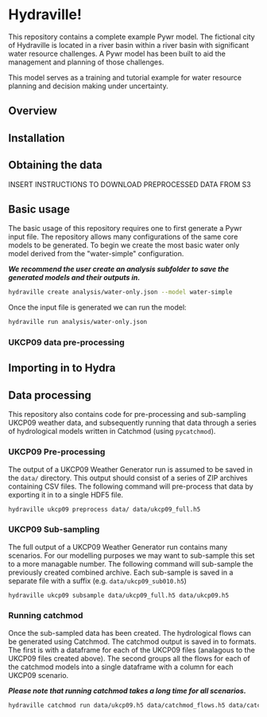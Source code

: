 # Hydraville!

This repository contains a complete example Pywr model. The fictional city of 
Hydraville is located in a river basin within a river basin with significant 
water resource challenges. A Pywr model has been built to aid the management
and planning of those challenges. 

This model serves as a training and tutorial example for water resource planning
and decision making under uncertainty. 

## Overview


## Installation


## Obtaining the data

INSERT INSTRUCTIONS TO DOWNLOAD PREPROCESSED DATA FROM S3

## Basic usage

The basic usage of this repository requires one to first generate a Pywr
 input file. The repository allows many configurations of the same core
 models to be generated. To begin we create the most basic water only
 model derived from the "water-simple" configuration.
 
***We recommend the user create an analysis subfolder to save the 
generated models and their outputs in.***

```bash
hydraville create analysis/water-only.json --model water-simple
```

Once the input file is generated we can run the model:

```bash
hydraville run analysis/water-only.json
```



### UKCP09 data pre-processing






## Importing in to Hydra

 
 
 
## Data processing

This repository also contains code for pre-processing and sub-sampling UKCP09 weather
 data, and subsequently running that data through a series of hydrological models 
 written in Catchmod (using `pycatchmod`). 
 
### UKCP09 Pre-processing

The output of a UKCP09 Weather Generator run is assumed to be saved in the `data/` 
 directory. This output should consist of a series of ZIP archives containing CSV
 files. The following command will pre-process that data by exporting it in to a
 single HDF5 file.   
 
```bash
hydraville ukcp09 preprocess data/ data/ukcp09_full.h5
``` 

### UKCP09 Sub-sampling

The full output of a UKCP09 Weather Generator run contains many scenarios. For our 
 modelling purposes we may want to sub-sample this set to a more managable number.
 The following command will sub-sample the previously created combined archive. 
 Each sub-sample is saved in a separate file with a suffix (e.g. `data/ukcp09_sub010.h5`)
 
```bash
hydraville ukcp09 subsample data/ukcp09_full.h5 data/ukcp09.h5
```

### Running catchmod

Once the sub-sampled data has been created. The hydrological flows can be generated
 using Catchmod. The catchmod output is saved in to formats. The first is with a 
 dataframe for each of the UKCP09 files (analagous to the UKCP09 files created above).
 The second groups all the flows for each of the catchmod models into a single dataframe
 with a column for each UKCP09 scenario.
 
***Please note that running catchmod takes a long time for all scenarios.***
 
```bash
hydraville catchmod run data/ukcp09.h5 data/catchmod_flows.h5 data/catchmod_flows_by_catchment.h5
``` 
